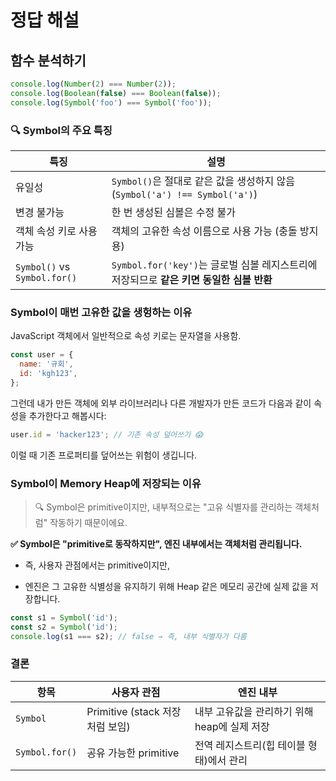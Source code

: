 # 정답 해설

## 함수 분석하기

```js
console.log(Number(2) === Number(2));
console.log(Boolean(false) === Boolean(false));
console.log(Symbol('foo') === Symbol('foo'));
```

### 🔍 Symbol의 주요 특징

| 특징                         | 설명                                                                                     |
| ---------------------------- | ---------------------------------------------------------------------------------------- |
| 유일성                       | `Symbol()`은 절대로 같은 값을 생성하지 않음 (`Symbol('a') !== Symbol('a')`)              |
| 변경 불가능                  | 한 번 생성된 심볼은 수정 불가                                                            |
| 객체 속성 키로 사용 가능     | 객체의 고유한 속성 이름으로 사용 가능 (충돌 방지용)                                      |
| `Symbol()` vs `Symbol.for()` | `Symbol.for('key')`는 글로벌 심볼 레지스트리에 저장되므로 **같은 키면 동일한 심볼 반환** |

### Symbol이 매번 고유한 값을 생헝하는 이유

JavaScript 객체에서 일반적으로 속성 키로는 문자열을 사용함.

```js
const user = {
  name: '규회',
  id: 'kgh123',
};
```

그런데 내가 만든 객체에 외부 라이브러리나 다른 개발자가 만든 코드가 다음과 같이 속성을 추가한다고 해봅시다:

```js
user.id = 'hacker123'; // 기존 속성 덮어쓰기 😱
```

이럴 때 기존 프로퍼티를 덮어쓰는 위험이 생깁니다.

### Symbol이 Memory Heap에 저장되는 이유

> 🔍 Symbol은 primitive이지만, 내부적으로는 "고유 식별자를 관리하는 객체처럼" 작동하기 때문이에요.

**✅ Symbol은 "primitive로 동작하지만", 엔진 내부에서는 객체처럼 관리됩니다.**

- 즉, 사용자 관점에서는 primitive이지만,

- 엔진은 그 고유한 식별성을 유지하기 위해 Heap 같은 메모리 공간에 실제 값을 저장합니다.

```js
const s1 = Symbol('id');
const s2 = Symbol('id');
console.log(s1 === s2); // false → 즉, 내부 식별자가 다름
```

### 결론

| 항목           | 사용자 관점                     | 엔진 내부                                    |
| -------------- | ------------------------------- | -------------------------------------------- |
| `Symbol`       | Primitive (stack 저장처럼 보임) | 내부 고유값을 관리하기 위해 heap에 실제 저장 |
| `Symbol.for()` | 공유 가능한 primitive           | 전역 레지스트리(힙 테이블 형태)에서 관리     |
